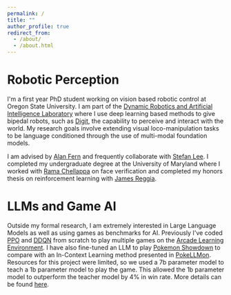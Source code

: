 ```yaml
---
permalink: /
title: ""
author_profile: true
redirect_from: 
  - /about/
  - /about.html
---
```


Robotic Perception
=====
I'm a first year PhD student working on vision based robotic control at Oregon State University. I am part of the
[Dynamic Robotics and Artificial Intelligence Laboratory](https://mime.engineering.oregonstate.edu/research/drl/index.html)
where I use deep learning based methods to give bipedal robots, such as [Digit](https://agilityrobotics.com/robots), 
the capability to perceive and interact with the world. My research goals involve extending visual 
loco-manipulation tasks to be language conditioned through the use of multi-modal foundation models.

I am advised by [Alan Fern](https://engineering.oregonstate.edu/people/alan-fern) and frequently collaborate with 
[Stefan Lee](https://web.engr.oregonstate.edu/~leestef/). I completed my undergraduate degree at the University of Maryland
where I worked with [Rama Chellappa](https://engineering.jhu.edu/faculty/rama-chellappa/) on face verification and completed my honors 
thesis on reinforcement learning with [James Reggia](https://www.cs.umd.edu/~reggia/).

LLMs and Game AI
=====
Outside my formal research, I am extremely interested in Large Language Models as well as using games as benchmarks for 
AI. Previously I've coded [PPO](https://openai.com/research/openai-baselines-ppo) and [DDQN](https://ojs.aaai.org/index.php/AAAI/article/view/10295)
from scratch to play multiple games on the [Arcade Learning Environment](https://www.jair.org/index.php/jair/article/view/10819). 
I have also fine-tuned an LLM to play [Pokemon Showdown](https://pokemonshowdown.com/) to compare with an 
In-Context Learning method presented in [PokeLLMon](https://poke-llm-on.github.io/). Resources for this project were limited, so we used a 7b parameter model
to teach a 1b parameter model to play the game. This allowed the 1b parameter model to outperform the teacher model by 4% in win rate.
More details can be found [here](files/PokeLLMonTrainer.pdf).